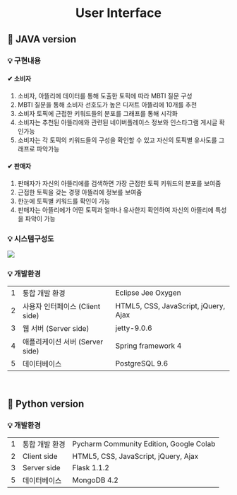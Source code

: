<h1 align="center">User Interface</h1>
<h2>🔶 JAVA version</h2>
<h3>💡 구현내용</h3>
<h4>✔ 소비자</h4>
<ol>
<li>소비자, 아뜰리에 데이터를 통해 도출한 토픽에 따라 MBTI 질문 구성</li>
<li>MBTI 질문을 통해 소비자 선호도가 높은 디저트 아뜰리에 10개를 추천</li>
<li>소비자 토픽에 근접한 키워드들의 분포를 그래프를 통해 시각화</li>
<li>소비자는 추천된 아뜰리에와 관련된 네이버플레이스 정보와 인스타그램 게시글 확인가능</li>
<li>소비자는 각 토픽의 키워드들의 구성을 확인할 수 있고 자신의 토픽별 유사도를 그래프로 파악가능</li>
</ol>
<h4>✔ 판매자</h4>
<ol>
<li>판매자가 자신의 아뜰리에를 검색하면 가장 근접한 토픽 키워드의 분포를 보여줌</li>
<li>근접한 토픽을 갖는 경쟁 아뜰리에 정보를 보여줌</li>
<li>한눈에 토픽별 키워드를 확인이 가능</li>
<li>판매자는 아뜰리에가 어떤 토픽과 얼마나 유사한지 확인하여 자신의 아뜰리에 특성을 파악이 가능</li>
</ol>
<h3>💡 시스템구성도</h3>
<img src='https://ifh.cc/g/4HyY2U.png' border='0'>
<h3>💡 개발환경</h3>
<table>
<tr><td>1</td><td>통합 개발 환경</td><td>Eclipse Jee Oxygen</td></tr>
<tr><td>2</td><td>사용자 인터페이스 (Client side)</td><td>HTML5, CSS, JavaScript, jQuery, Ajax</td></tr>
<tr><td>3</td><td>웹 서버 (Server side)</td><td>jetty-9.0.6</td></tr>
<tr><td>4</td><td>애플리케이션 서버 (Server side)</td><td>Spring framework 4</td></tr>
<tr><td>5</td><td>데이터베이스</td><td>PostgreSQL 9.6</td></tr>
</table>
<br>

<h2>🔷 Python version</h2>
<h3>💡 개발환경</h3>
<table>
<tr><td>1</td><td>통합 개발 환경</td><td>Pycharm Community Edition, Google Colab</td></tr>
<tr><td>2</td><td>Client side</td><td>HTML5, CSS, JavaScript, jQuery, Ajax</td></tr>
<tr><td>3</td><td>Server side</td><td>Flask 1.1.2</td></tr>
<tr><td>5</td><td>데이터베이스</td><td>MongoDB 4.2</td></tr>
</table>